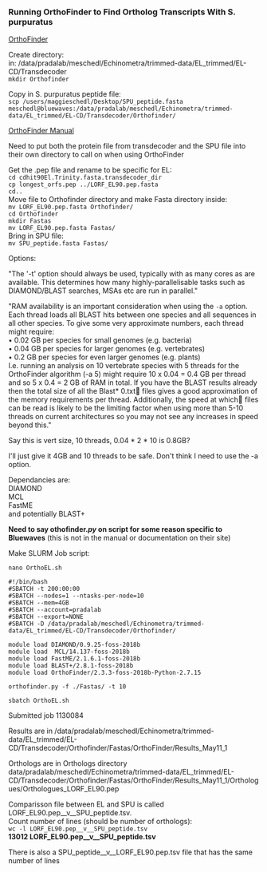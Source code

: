 ### Running OrthoFinder to Find Ortholog Transcripts With S. purpuratus

[OrthoFinder](https://github.com/davidemms/OrthoFinder)

Create directory:  
in: /data/pradalab/meschedl/Echinometra/trimmed-data/EL_trimmed/EL-CD/Transdecoder  
`mkdir Orthofinder`

Copy in S. purpuratus peptide file:  
`scp /users/maggieschedl/Desktop/SPU_peptide.fasta meschedl@bluewaves:/data/pradalab/meschedl/Echinometra/trimmed-data/EL_trimmed/EL-CD/Transdecoder/Orthofinder/`

[OrthoFinder Manual](https://github.com/davidemms/OrthoFinder/blob/master/OrthoFinder-manual.pdf)

Need to put both the protein file from transdecoder and the SPU file into their own directory to call on when using OrthoFinder

Get the .pep file and rename to be specific for EL:  
`cd cdhit90El.Trinity.fasta.transdecoder_dir`  
`cp longest_orfs.pep ../LORF_EL90.pep.fasta`  
`cd..`  
Move file to Orthofinder directory and make Fasta directory inside:  
`mv LORF_EL90.pep.fasta Orthofinder/`  
`cd Orthofinder`  
`mkdir Fastas`  
`mv LORF_EL90.pep.fasta Fastas/`  
Bring in SPU file:  
`mv SPU_peptide.fasta Fastas/`

Options:  

"The '-t' option should always be used, typically with as many cores as are available. This determines how many highly-parallelisable tasks such as DIAMOND/BLAST searches, MSAs etc are run in parallel."

"RAM availability is an important consideration when using the `-a` option. Each thread loads all BLAST hits between one species and all sequences in all other species. To give some very approximate numbers, each thread might require:  
• 0.02 GB per species for small genomes (e.g. bacteria)  
• 0.04 GB per species for larger genomes (e.g. vertebrates)  
• 0.2 GB per species for even larger genomes (e.g. plants)  
I.e. running an analysis on 10 vertebrate species with 5 threads for the OrthoFinder algorithm (-a 5) might require 10 x 0.04 = 0.4 GB per thread and so 5 x 0.4 = 2 GB of RAM in total. If you have the BLAST results already then the total size of all the Blast* 0.txt files gives a good approximation of the memory requirements per thread. Additionally, the speed at which files can be read is likely to be the limiting factor when using more than 5-10 threads on current architectures so you may not see any increases in speed beyond this."

Say this is vert size, 10 threads, 0.04 * 2 * 10 is 0.8GB?

I'll just give it 4GB and 10 threads to be safe. Don't think I need to use the -a option.

Dependancies are:  
DIAMOND  
MCL  
FastME  
and potentially BLAST+

**Need to say othofinder._py_ on script for some reason specific to Bluewaves** (this is not in the manual or documentation on their site)

Make SLURM Job script:

`nano OrthoEL.sh`

```
#!/bin/bash
#SBATCH -t 200:00:00
#SBATCH --nodes=1 --ntasks-per-node=10
#SBATCH --mem=4GB
#SBATCH --account=pradalab
#SBATCH --export=NONE
#SBATCH -D /data/pradalab/meschedl/Echinometra/trimmed-data/EL_trimmed/EL-CD/Transdecoder/Orthofinder/

module load DIAMOND/0.9.25-foss-2018b  
module load  MCL/14.137-foss-2018b
module load FastME/2.1.6.1-foss-2018b
module load BLAST+/2.8.1-foss-2018b
module load OrthoFinder/2.3.3-foss-2018b-Python-2.7.15

orthofinder.py -f ./Fastas/ -t 10

```
`sbatch OrthoEL.sh`

Submitted job 1130084

Results are in /data/pradalab/meschedl/Echinometra/trimmed-data/EL_trimmed/EL-CD/Transdecoder/Orthofinder/Fastas/OrthoFinder/Results_May11_1

Orthologs are in Orthologs directory 
data/pradalab/meschedl/Echinometra/trimmed-data/EL_trimmed/EL-CD/Transdecoder/Orthofinder/Fastas/OrthoFinder/Results_May11_1/Orthologues/Orthologues_LORF_EL90.pep

Comparisson file between EL and SPU is called LORF_EL90.pep__v__SPU_peptide.tsv.  
Count number of lines (should be number of orthologs):  
`wc -l LORF_EL90.pep__v__SPU_peptide.tsv`  
**13012 LORF_EL90.pep__v__SPU_peptide.tsv**

There is also a SPU_peptide__v__LORF_EL90.pep.tsv file that has the same number of lines
